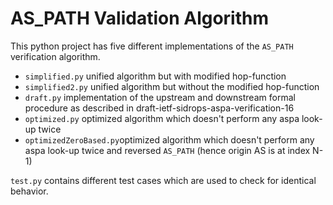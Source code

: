 # AS_PATH Validation Algorithm

This python project has five different implementations of the `AS_PATH` verification algorithm.

- `simplified.py` unified algorithm but with modified hop-function
- `simplified2.py` unified algorithm but without the modified hop-function
- `draft.py` implementation of the upstream and downstream formal procedure as described in draft-ietf-sidrops-aspa-verification-16
- `optimized.py` optimized algorithm which doesn't perform any aspa look-up twice
- `optimizedZeroBased.py`optimized algorithm which doesn't perform any aspa look-up twice and reversed `AS_PATH` (hence origin AS is at index N-1)

`test.py` contains different test cases which are used to check for identical behavior.
